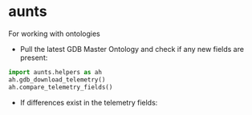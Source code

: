 # aunts

For working with ontologies

- Pull the latest GDB Master Ontology and check if any new fields are present:
```python
import aunts.helpers as ah
ah.gdb_download_telemetry()
ah.compare_telemetry_fields()
```

- If differences exist in the telemetry fields:
